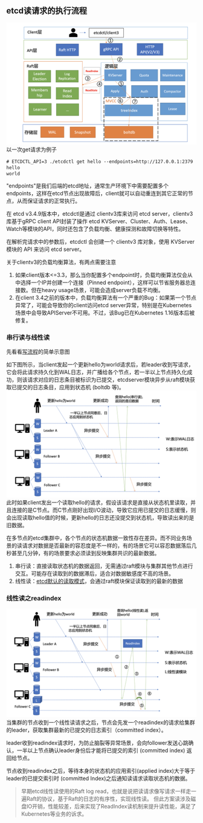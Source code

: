 ## etcd读请求的执行流程
![alt text](../pictures/etcd-read-request.png)
以一次get请求为例子
```shell script
# ETCDCTL_API=3 ./etcdctl get hello --endpoints=http://127.0.0.1:2379
hello 
world
```
"endpoints"是我们后端的etcd地址，通常生产环境下中需要配置多个endpoints，这样在etcd节点出现故障后，client就可以自动重连到其它正常的节点，从而保证请求的正常执行。


在 etcd v3.4.9版本中，etcdctl是通过 clientv3库来访问 etcd server，clientv3 库基于gRPC client API封装了操作 etcd KVServer、Cluster、Auth、Lease、Watch等模块的API，同时还包含了负载均衡、健康探测和故障切换等特性。

在解析完请求中的参数后，etcdctl 会创建一个 clientv3 库对象，使用 KVServer 模块的 API 来访问 etcd server。

关于clientv3的负载均衡算法，有两点需要注意
1. 如果client版本<=3.3，那么当你配置多个endpoint时，负载均衡算法仅会从中选择一个IP并创建一个连接（Pinned endpoint），这样可以节省服务器总连接数。但在heavy usage场景，可能会造成server负载不均衡。
2. 在client 3.4之前的版本中，负载均衡算法有一个严重的Bug：如果第一个节点异常了，可能会导致你的client访问etcd server异常，特别是在Kubernetes场景中会导致APIServer不可用。不过，该Bug已在Kubernetes 1.16版本后被修复。

### 串行读与线性读
先看看<u>写流程</u>的简单示意图

如下图所示，当client发起一个更新hello为world请求后，若leader收到写请求，它会将此请求持久化到WAL日志，并广播给各个节点，若一半以上节点持久化成功，则该请求对应的日志条目被标识为已提交，etcdserver模块异步从raft模块获取已提交的日志条目，应用到状态机 (boltdb 等)。
![alt text](../pictures/etcd-read-queue.png)
此时如果client发出一个读取hello的请求，假设该请求是直接从状态机里读取，并且连接的是C节点。而C节点刚好出现I/O波动，导致它应用已提交的日志缓慢，则会出现读取hello值的时候，更新hello的日志还没提交到状态机，导致读出来的是旧数据。

在多节点的etcd集群中，各个节点的状态机数据一致性存在差异。而不同业务场景的读请求对数据是否最新的容忍度是不一样的，有的场景它可以容忍数据落后几秒甚至几分钟，有的场景要求必须读到反映集群共识的最新数据。
1. 串行读：直接读取状态机的数据返回，无需通过raft模块与集群其他节点进行交互。可能存在读取到的数据滞后，适合对数据敏感度不高的场景。
2. 线性读：<u>etcd默认的读取模式</u>，会通过raft模块保证读取到的最新的数据

### 线性读之readindex
![alt text](../pictures/etcd-readindex.png)
当集群的节点收到一个线性读请求之后，节点会先发一个readindex的请求给集群的leader，获取集群最新的已提交的日志索引（committed index）。

leader收到readindex请求时，为防止脑裂等异常场景，会向follower发送心跳确认，一半以上节点确认leader身份后才能将已提交的索引 (committed index) 返回给节点。

节点收到readindex之后，等待本身的状态机的应用索引(applied index)大于等于leader的已提交索引时 (committed Index)之后通知读请求读取状态机的数据。

> 早期etcd线性读使用的Raft log read，也就是说把读请求像写请求一样走一遍Raft的协议，基于Raft的日志的有序性，实现线性读。
> 但此方案读涉及磁盘IO开销，性能较差，后来实现了ReadIndex读机制来提升读性能，满足了Kubernetes等业务的诉求。

